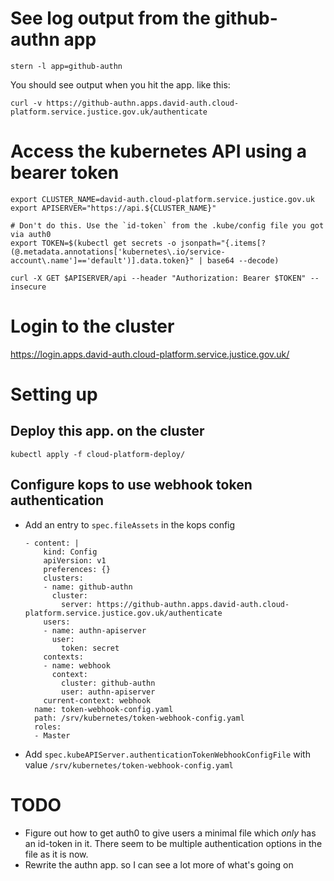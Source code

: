 # See log output from the github-authn app

    stern -l app=github-authn

You should see output when you hit the app. like this:

    curl -v https://github-authn.apps.david-auth.cloud-platform.service.justice.gov.uk/authenticate

# Access the kubernetes API using a bearer token

    export CLUSTER_NAME=david-auth.cloud-platform.service.justice.gov.uk
    export APISERVER="https://api.${CLUSTER_NAME}"

    # Don't do this. Use the `id-token` from the .kube/config file you got via auth0
    export TOKEN=$(kubectl get secrets -o jsonpath="{.items[?(@.metadata.annotations['kubernetes\.io/service-account\.name']=='default')].data.token}" | base64 --decode)

    curl -X GET $APISERVER/api --header "Authorization: Bearer $TOKEN" --insecure

# Login to the cluster

https://login.apps.david-auth.cloud-platform.service.justice.gov.uk/

# Setting up

## Deploy this app. on the cluster

    kubectl apply -f cloud-platform-deploy/

## Configure kops to use webhook token authentication

* Add an entry to `spec.fileAssets` in the kops config

      - content: |
          kind: Config
          apiVersion: v1
          preferences: {}
          clusters:
          - name: github-authn
            cluster:
              server: https://github-authn.apps.david-auth.cloud-platform.service.justice.gov.uk/authenticate
          users:
          - name: authn-apiserver
            user:
              token: secret
          contexts:
          - name: webhook
            context:
              cluster: github-authn
              user: authn-apiserver
          current-context: webhook
        name: token-webhook-config.yaml
        path: /srv/kubernetes/token-webhook-config.yaml
        roles:
        - Master

* Add `spec.kubeAPIServer.authenticationTokenWebhookConfigFile` with value `/srv/kubernetes/token-webhook-config.yaml`

# TODO

* Figure out how to get auth0 to give users a minimal file which *only* has an id-token in it. There seem to be multiple authentication options in the file as it is now.
* Rewrite the authn app. so I can see a lot more of what's going on
